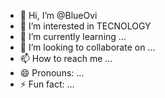 - 👋 Hi, I’m @BlueOvi
- 👀 I’m interested in TECNOLOGY
- 🌱 I’m currently learning ...
- 💞️ I’m looking to collaborate on ...
- 📫 How to reach me ...
- 😄 Pronouns: ...
- ⚡ Fun fact: ...

<!---
BlueOvi/BlueOvi is a ✨ special ✨ repository because its `README.md` (this file) appears on your GitHub profile.
You can click the Preview link to take a look at your changes.
--->
